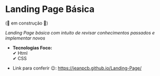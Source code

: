 # Landing Page Básica 

(🧱 em construção 🧱)

*Landing Page básica com intuito de revisar conhecimentos passados e implementar novos*

- **Tecnologias Foco:** <br>
✔ Html <br>
✔ CSS

- Link para conferir 😉: https://jeanpcb.github.io/Landing-Page/
